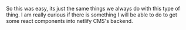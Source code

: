 So this was easy, its just the same things we always do with this type of thing. I am really curious if there is something I will be able to do to get some react components into netlify CMS's backend.
